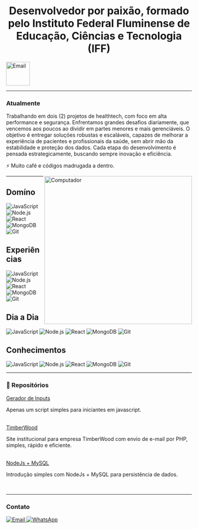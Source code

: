 <h1 align="center">
  Desenvolvedor por paixão, formado pelo Instituto Federal Fluminense de Educação, Ciências e Tecnologia (IFF)
</h1>
<img alt="Email" src="https://portal1.iff.edu.br/nossos-campi/reitoria/diretorias-sistemicas/diretoria-de-comunicacao/imagens-pagina-de-id-visual-iff-1/logo-iff-campus-itaperuna.png/@@images/1c5e3eec-3106-41ef-95bd-173c531d919d.png" width="64px" align="center">

---

### Atualmente
Trabalhando em dois (2) projetos de healthtech, com foco em alta performance e segurança. Enfrentamos grandes desafios diariamente, que vencemos aos poucos ao dividir em partes menores e mais gerenciáveis. O objetivo é entregar soluções robustas e escaláveis, capazes de melhorar a experiência de pacientes e profissionais da saúde, sem abrir mão da estabilidade e proteção dos dados. Cada etapa do desenvolvimento é pensada estrategicamente, buscando sempre inovação e eficiência.

⚡ Muito café e códigos madrugada a dentro.

<img src="https://raw.githubusercontent.com/MicaelliMedeiros/micaellimedeiros/master/image/computer-illustration.png" min-width="400px" max-width="400px" width="400px" align="right" alt="Computador">

---

## Domíno
![JavaScript](https://img.shields.io/badge/-JavaScript-F7DF1E?style=flat&logo=javascript&logoColor=black)
![Node.js](https://img.shields.io/badge/-Node.js-339933?style=flat&logo=nodedotjs&logoColor=white)
![React](https://img.shields.io/badge/-React-61DAFB?style=flat&logo=react&logoColor=white)
![MongoDB](https://img.shields.io/badge/-MongoDB-47A248?style=flat&logo=mongodb&logoColor=white)
![Git](https://img.shields.io/badge/-Git-F05032?style=flat&logo=git&logoColor=white)

## Experiências
![JavaScript](https://img.shields.io/badge/-JavaScript-F7DF1E?style=flat&logo=javascript&logoColor=black)
![Node.js](https://img.shields.io/badge/-Node.js-339933?style=flat&logo=nodedotjs&logoColor=white)
![React](https://img.shields.io/badge/-React-61DAFB?style=flat&logo=react&logoColor=white)
![MongoDB](https://img.shields.io/badge/-MongoDB-47A248?style=flat&logo=mongodb&logoColor=white)
![Git](https://img.shields.io/badge/-Git-F05032?style=flat&logo=git&logoColor=white)

## Dia a Dia
![JavaScript](https://img.shields.io/badge/-JavaScript-F7DF1E?style=flat&logo=javascript&logoColor=black)
![Node.js](https://img.shields.io/badge/-Node.js-339933?style=flat&logo=nodedotjs&logoColor=white)
![React](https://img.shields.io/badge/-React-61DAFB?style=flat&logo=react&logoColor=white)
![MongoDB](https://img.shields.io/badge/-MongoDB-47A248?style=flat&logo=mongodb&logoColor=white)
![Git](https://img.shields.io/badge/-Git-F05032?style=flat&logo=git&logoColor=white)

## Conhecimentos
![JavaScript](https://img.shields.io/badge/-JavaScript-F7DF1E?style=flat&logo=javascript&logoColor=black)
![Node.js](https://img.shields.io/badge/-Node.js-339933?style=flat&logo=nodedotjs&logoColor=white)
![React](https://img.shields.io/badge/-React-61DAFB?style=flat&logo=react&logoColor=white)
![MongoDB](https://img.shields.io/badge/-MongoDB-47A248?style=flat&logo=mongodb&logoColor=white)
![Git](https://img.shields.io/badge/-Git-F05032?style=flat&logo=git&logoColor=white)

---

### 📎 Repositórios
<a href="https://github.com/kaioodutra/input-generator-from-objects" target="_blank" alt="Gerador de Inputs">Gerador de Inputs</a>
<p>Apenas um script simples para iniciantes em javascript.</p>
<br/>
<a href="https://github.com/kaioodutra/timberwood" target="_blank" alt="Gerador de Inputs">TimberWood</a>
<p>Site institucional para empresa TimberWood com envio de e-mail por PHP, simples, rápido e eficiente.</p>
<br/>
<a href="https://github.com/kaioodutra/node-MySQL" target="_blank" alt="Gerador de Inputs">NodeJs + MySQL</a>
<p>Introdução simples com NodeJs + MySQL para persistência de dados.</p>
<br/>

---

### Contato

<p align="left">
  <a href="mailto:kaioodutra@email.com" target="_blank">
    <img alt="Email" src="https://img.shields.io/badge/-Email-D14836?style=flat&logo=gmail&logoColor=white">
  </a>
  <a href="https://api.whatsapp.com/send?phone=5522998662532" target="_blank">
    <img alt="WhatsApp" src="https://img.shields.io/badge/-WhatsApp-25D366?style=flat&logo=whatsapp&logoColor=white">
  </a>
</p>

